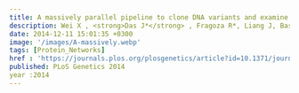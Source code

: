 ```yaml
---
title: A massively parallel pipeline to clone DNA variants and examine molecular phenotypes of human disease mutations
description: Wei X , <strong>Das J*</strong> , Fragoza R*, Liang J, Bastos de Oliveira F.M, Lee H.R, Wang X, Mort M, Stenson P.D, Cooper D.N, Lipkin S.M, Smolka M.B, Yu H
date: 2014-12-11 15:01:35 +0300
image: '/images/A-massively.webp'
tags: [Protein_Networks]
href : 'https://journals.plos.org/plosgenetics/article?id=10.1371/journal.pgen.1004819'
published: PLoS Genetics 2014
year :2014
---
```

